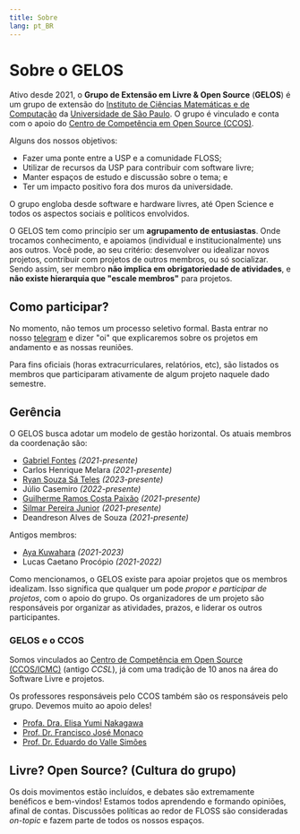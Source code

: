 ```yaml
---
title: Sobre
lang: pt_BR
---
```


# Sobre o GELOS

Ativo desde 2021, o **Grupo de Extensão em Livre & Open Source** (**GELOS**) é
um grupo de extensão do [Instituto de Ciências Matemáticas e de
Computação](https://icmc.usp.br) da [Universidade de São
Paulo](https://usp.br). O grupo é vinculado e conta com o apoio do [Centro de
Competência em Open Source (CCOS)](https://ccos.icmc.usp.br/).

Alguns dos nossos objetivos:
- Fazer uma ponte entre a USP e a comunidade FLOSS;
- Utilizar de recursos da USP para contribuir com software livre;
- Manter espaços de estudo e discussão sobre o tema; e
- Ter um impacto positivo fora dos muros da universidade.

O grupo engloba desde software e hardware livres, até Open Science e todos os
aspectos sociais e políticos envolvidos.

O GELOS tem como princípio ser um **agrupamento de entusiastas**. Onde trocamos
conhecimento, e apoiamos (individual e institucionalmente) uns aos outros. Você
pode, ao seu critério: desenvolver ou idealizar novos projetos, contribuir com
projetos de outros membros, ou só socializar. Sendo assim, ser membro **não
implica em obrigatoriedade de atividades**, e **não existe hierarquia que
"escale membros"** para projetos.

## Como participar?

No momento, não temos um processo seletivo formal. Basta entrar no nosso
[telegram](https://t.me/gelos_geral) e dizer "oi" que explicaremos sobre os
projetos em andamento e as nossas reuniões.

Para fins oficiais (horas extracurriculares, relatórios, etc), são listados os
membros que participaram ativamente de algum projeto naquele dado semestre.

## Gerência

O GELOS busca adotar um modelo de gestão horizontal. Os atuais membros da coordenação são:

- [Gabriel Fontes](https://misterio.me) *(2021-presente)*
- Carlos Henrique Melara *(2021-presente)*
- [Ryan Souza Sá Teles](https://ryan.dev.br) *(2023-presente)*
- Júlio Casemiro *(2022-presente)*
- [Guilherme Ramos Costa Paixão](https://guip.dev) *(2021-presente)*
- [Silmar Pereira Junior](https://silmarp.dev) *(2021-presente)*
- Deandreson Alves de Souza *(2021-presente)*

Antigos membros:

- [Aya Kuwahara](https://setembru.dev.br) *(2021-2023)*
- Lucas Caetano Procópio *(2021-2022)*

Como mencionamos, o GELOS existe para apoiar projetos que os membros idealizam.
Isso significa que qualquer um pode *propor e participar de projetos*, com o
apoio do grupo. Os organizadores de um projeto são responsáveis por organizar
as atividades, prazos, e liderar os outros participantes.

### GELOS e o CCOS

Somos vinculados ao [Centro de Competência em Open Source
(CCOS/ICMC)](https://ccos.icmc.usp.br/) (antigo *CCSL*), já com uma tradição de
10 anos na área do Software Livre e projetos.

Os professores responsáveis pelo CCOS também são os responsáveis pelo grupo.
Devemos muito ao apoio deles!

- [Profa. Dra. Elisa Yumi Nakagawa](http://lattes.cnpq.br/7494142007764616)
- [Prof. Dr. Francisco José Monaco](http://lattes.cnpq.br/7489482613903725)
- [Prof. Dr. Eduardo do Valle Simões](http://lattes.cnpq.br/4055872056358293)

## Livre? Open Source? (Cultura do grupo)

Os dois movimentos estão incluídos, e debates são extremamente benéficos e
bem-vindos! Estamos todos aprendendo e formando opiniões, afinal de contas.
Discussões políticas ao redor de FLOSS são consideradas *on-topic* e fazem
parte de todos os nossos espaços.
